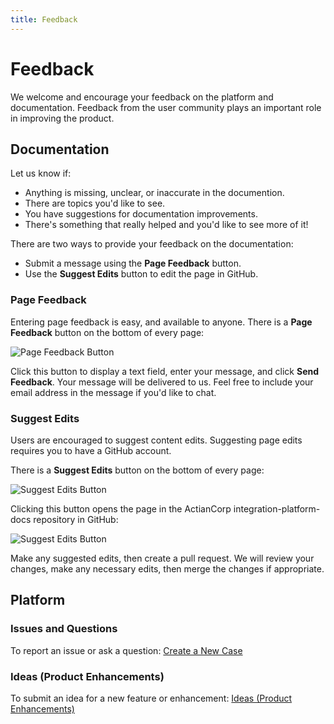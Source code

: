 ```yaml
---
title: Feedback
---
```


# Feedback

We welcome and encourage your feedback on the platform and documentation. Feedback from the user community plays an important role in improving the product.

## Documentation

Let us know if:

* Anything is missing, unclear, or inaccurate in the documention. 
* There are topics you'd like to see.
* You have suggestions for documentation improvements.
* There's something that really helped and you'd like to see more of it!

There are two ways to provide your feedback on the documentation: 

* Submit a message using the **Page Feedback** button.
* Use the **Suggest Edits** button to edit the page in GitHub.

### Page Feedback

Entering page feedback is easy, and available to anyone. There is a **Page Feedback** button on the bottom of every page:

  ![Page Feedback Button](/img/Feedback-Button.png)

Click this button to display a text field, enter your message, and click **Send Feedback**. Your message will be delivered to us. Feel free to include your email address in the message if you'd like to chat.

### Suggest Edits

Users are encouraged to suggest content edits. Suggesting page edits requires you to have a GitHub account. 

There is a **Suggest Edits** button on the bottom of every page:

  ![Suggest Edits Button](/img/Suggest-Edits-Button.png)

Clicking this button opens the page in the ActianCorp integration-platform-docs repository in GitHub:

  ![Suggest Edits Button](/img/GitHub-Repo.png)

Make any suggested edits, then create a pull request. We will review your changes, make any necessary edits, then merge the changes if appropriate.

## Platform

###  Issues and Questions

To report an issue or ask a question: [Create a New Case](https://communities.actian.com/s/create-new-case)


### Ideas (Product Enhancements)

To submit an idea for a new feature or enhancement: [Ideas (Product Enhancements)](https://communities.actian.com/s/bridea/acideasULT__brIdea__c/Recent)
